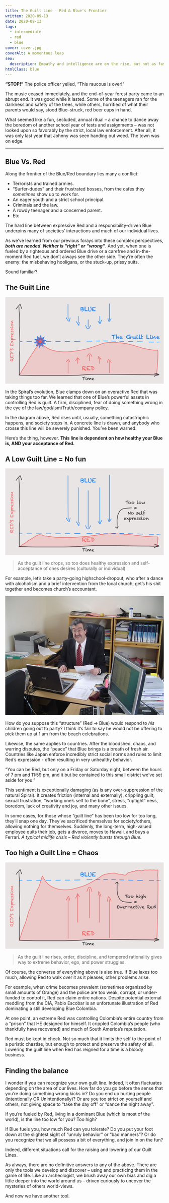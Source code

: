 ```yaml
---
title: The Guilt Line - Red & Blue's Frontier
written: 2020-09-13
date: 2020-09-13
tags:
  - intermediate
  - red
  - blue
cover: cover.jpg
coverAlt: A momentous leap
seo:
  description: Empathy and intelligence are on the rise, but not as fast as the sea levels.
htmlClass: blue
---
```



**“STOP!”** The police officer yelled, “This raucous is over!”

The music ceased immediately, and the end-of-year forest party came to an abrupt end. It was good while it lasted. Some of the teenagers ran for the darkness and safety of the trees, while others, horrified of what their parents would say, stood Blue–struck, red beer cups in hand.

What seemed like a fun, secluded, annual ritual – a chance to dance away the boredom of another school year of tests and assignments – was not looked upon so favorably by the strict, local law enforcement. After all, it was only last year that Johnny was seen handing out weed. The town was on edge.

---

## Blue Vs. Red

Along the frontier of the Blue/Red boundary lies many a conflict:

- Terrorists and trained armies.
- “Surfer-dudes” and their frustrated bosses, from the cafes they *sometimes* show up to work for.
- An eager youth and a strict school principal.
- Criminals and the law.
- A rowdy teenager and a concerned parent.
- Etc

The hard line between expressive Red and a responsibility-driven Blue underpins many of societies’ interactions and much of our individual lives.

As we’ve learned from our previous forays into these complex perspectives, ***both are needed***. ***Neither is “right” or “wrong”***. And yet, when one is fueled by a righteous and ordered Blue drive or a carefree and in-the-moment Red fuel, we don’t always see the other side. They’re often the enemy: the misbehaving hooligans, or the stuck-up, prissy suits.

Sound familiar?

## The Guilt Line

![The Guilt Line](guilt-line.jpg)


In the Spiral’s evolution, Blue clamps down on an overactive Red that was taking things too far. We learned that one of Blue’s powerful assets in controlling Red is guilt. A firm, disciplined, fear of doing something wrong in the eye of the law/god/ism/Truth/company policy.

In the diagram above, Red rises until, usually, something catastrophic happens, and society steps in. A concrete line is drawn, and anybody who crosse this line will be severely punished. You’ve been warned.

Here’s the thing, however. **This line is dependent on how healthy your Blue is, AND your acceptance of Red.**

## A Low Guilt Line = No fun

![Low Guilt Line](low-line.jpg)

> As the guilt line drops, so too does healthy expression and self-acceptance of ones desires (culturally or individual)

For example, let’s take a party-going highschool-dropout, who after a dance with alcoholism and a brief intervention from the local church, get’s his shit together and becomes church’s accountant.

![Accountant](accountant.jpg)

How do you suppose this “structure” (Red -> Blue) would respond to *his* children going out to party? I think it’s fair to say he would not be offering to pick them up at 1 am from the beach celebrations.

Likewise, the same applies to countries. After the bloodshed, chaos, and warring disputes, the “peace” that Blue brings is a breath of fresh air. Countries like Japan enforce incredibly strict social norms and rules to limit Red’s expression - often resulting in very unhealthy behavior.

“You can be Red, but only on a Friday or Saturday night, between the hours of 7 pm and 11:59 pm, and it but be contained to this small district we’ve set aside for you.”

This sentiment is exceptionally damaging (as is any over-suppression of the natural Spiral). It creates friction (internal and externally), crippling guilt, sexual frustration, “working one’s self to the bone”, stress, “uptight” ness, boredom, lack of creativity and joy, and many other issues.

In some cases, for those whose “guilt line” has been too low for too long, they’ll snap one day. They’ve sacrificed themselves for society/others, allowing nothing for themselves. Suddenly, the long-term, high-valued employee quits their job, gets a divorce, moves to Hawaii, and buys a Ferrari. *A typical midlife crisis – Red violently bursts through Blue.*


## Too high a Guilt Line = Chaos

![High Guilt Line](high-line.jpg)

> As the guilt line rises, order, discipline, and tempered rationality gives way to extreme behavior, ego, and power struggles.

Of course, the converse of everything above is also true. If Blue laxes too much, allowing Red to walk over it as it pleases, other problems arise.

For example, when crime becomes prevalent (sometimes organized by small amounts of Orange) and the police are too weak, corrupt, or under-funded to control it, Red can claim entire nations. Despite potential external meddling from the CIA, Pablo Escobar is an unfortunate illustration of Red dominating a still developing Blue Colombia.

At one point, an extreme Red was controlling Colombia’s entire country
from a “prison” that HE designed for himself. It crippled Colombia’s people (who thankfully have recovered) and much of South America’s reputation.

Red must be kept in check. Not so much that it limits the self to the point of a puristic chastise, but enough to protect and preserve the safety of all. Lowering the guilt line when Red has reigned for a time is a bloody business.

## Finding the balance
I wonder if you can recognize your own guilt line. Indeed, it often fluctuates depending on the area of our lives. How far do you go before the sense that you’re doing something wrong kicks in? Do you end up hurting people (intentionally OR Unintentionally)? Or are you too strict on yourself and others, not giving space to “take the day off” or “dance the night away”.

If you’re fueled by Red, living in a dominant Blue (which is most of the world), is the line too low for you? Too high?

If Blue fuels you, how much Red can you tolerate? Do you put your foot down at the slightest sight of “unruly behavior” or “bad manners”? Or do you recognize that we all possess a bit of everything, and join in on the fun?

Indeed, different situations call for the raising and lowering of our Guilt Lines.

As always, there are no definitive answers to any of the above. There are only the tools we develop and discover – using and practicing them in the game of life. Like an archeologist, we brush away our own bias and dig a little deeper into the world around us – driven curiously to uncover the mysteries of others world-views.

And now we have another tool.
